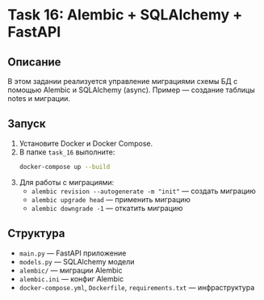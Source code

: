 # Task 16: Alembic + SQLAlchemy + FastAPI

## Описание
В этом задании реализуется управление миграциями схемы БД с помощью Alembic и SQLAlchemy (async). Пример — создание таблицы notes и миграции.

## Запуск
1. Установите Docker и Docker Compose.
2. В папке `task_16` выполните:
   ```sh
   docker-compose up --build
   ```
3. Для работы с миграциями:
   - `alembic revision --autogenerate -m "init"` — создать миграцию
   - `alembic upgrade head` — применить миграцию
   - `alembic downgrade -1` — откатить миграцию

## Структура
- `main.py` — FastAPI приложение
- `models.py` — SQLAlchemy модели
- `alembic/` — миграции Alembic
- `alembic.ini` — конфиг Alembic
- `docker-compose.yml`, `Dockerfile`, `requirements.txt` — инфраструктура 